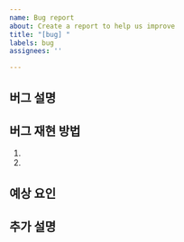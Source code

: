 ```yaml
---
name: Bug report
about: Create a report to help us improve
title: "[bug] "
labels: bug
assignees: ''

---
```


## 버그 설명

## 버그 재현 방법
1. 
2. 

## 예상 요인

## 추가 설명
